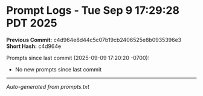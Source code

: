 # Prompt Logs - Tue Sep  9 17:29:28 PDT 2025
**Previous Commit:** c4d964e8d44c5c07b19cb2406525e8b0935396e3
**Short Hash:** c4d964e

Prompts since last commit (2025-09-09 17:20:20 -0700):

- No new prompts since last commit

---
*Auto-generated from prompts.txt*
